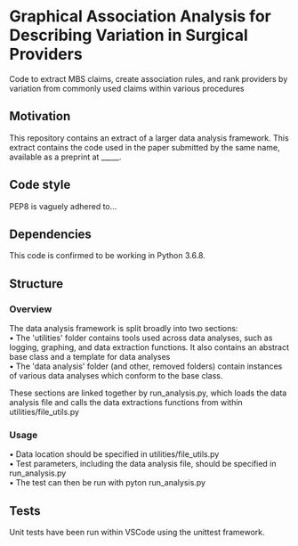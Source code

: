 # Graphical Association Analysis for Describing Variation in Surgical Providers
Code to extract MBS claims, create association rules, and rank providers by variation from commonly used claims within various procedures

## Motivation
This repository contains an extract of a larger data analysis framework. This extract contains the code used in the paper submitted by the same name, available as a preprint at _____.

## Code style
PEP8 is vaguely adhered to...

## Dependencies
This code is confirmed to be working in Python 3.6.8.

## Structure
### Overview
The data analysis framework is split broadly into two sections:<br/>
• The 'utilities' folder contains tools used across data analyses, such as logging, graphing, and data extraction functions. It also contains an abstract base class and a template for data analyses<br/>
• The 'data analysis' folder (and other, removed folders) contain instances of various data analyses which conform to the base class.<br/>

These sections are linked together by run_analysis.py, which loads the data analysis file and calls the data extractions functions from within utilities/file_utils.py

### Usage
• Data location should be specified in utilities/file_utils.py<br/>
• Test parameters, including the data analysis file, should be specified in run_analysis.py<br/>
• The test can then be run with pyton run_analysis.py<br/>

## Tests
Unit tests have been run within VSCode using the unittest framework.

